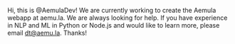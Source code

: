 Hi, this is @AemulaDev! We are currently working to create the Aemula webapp at aemu.la. 
We are always looking for help. 
If you have experience in NLP and ML in Python or Node.js and would like to learn more, please email dt@aemu.la.
Thanks!

<!---
AemulaDev/AemulaDev is a ✨ special ✨ repository because its `README.md` (this file) appears on your GitHub profile.
You can click the Preview link to take a look at your changes.
--->
